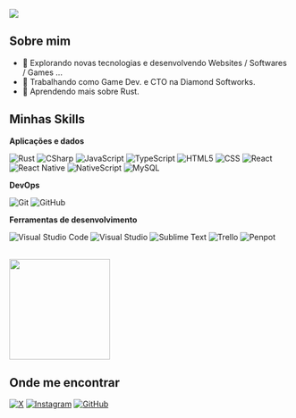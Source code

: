 ![](https://komarev.com/ghpvc/?username=Ramon-Relphi&color=006bed)

## Sobre mim

- 🤔 Explorando novas tecnologias e desenvolvendo Websites / Softwares / Games ...
- 💼 Trabalhando como Game Dev. e CTO na Diamond Softworks.
- 🌱 Aprendendo mais sobre Rust.

## Minhas Skills

**Aplicações e dados**

![Rust](https://img.shields.io/badge/-Rust-333333?style=flat&logo=rust&logoColor=FF7400)
![CSharp](https://img.shields.io/badge/-C%23-333333?style=flat&logo=CSharp&logoColor=BC00FF)
![JavaScript](https://img.shields.io/badge/-JavaScript-333333?style=flat&logo=javascript)
![TypeScript](https://img.shields.io/badge/-TypeScript-333333?style=flat&logo=TypeScript&logoColor=007396)
![HTML5](https://img.shields.io/badge/-HTML5-333333?style=flat&logo=HTML5)
![CSS](https://img.shields.io/badge/-CSS-333333?style=flat&logo=CSS3&logoColor=1572B6)
![React](https://img.shields.io/badge/-React-333333?style=flat&logo=react)
![React Native](https://img.shields.io/badge/-React%20Native-333333?style=flat&logo=react)
![NativeScript](https://img.shields.io/badge/-NativeScript-333333?style=flat&logo=nativescript)
![MySQL](https://img.shields.io/badge/-MySQL-333333?style=flat&logo=mysql)

**DevOps**

![Git](https://img.shields.io/badge/-Git-333333?style=flat&logo=git)
![GitHub](https://img.shields.io/badge/-GitHub-333333?style=flat&logo=github)

**Ferramentas de desenvolvimento**

![Visual Studio Code](https://img.shields.io/badge/-Visual%20Studio%20Code-333333?style=flat&logo=visual-studio-code&logoColor=007ACC)
![Visual Studio](https://img.shields.io/badge/-Visual%20Studio-333333?style=flat&logo=visual-studio&logoColor=BC00FF)
![Sublime Text](https://img.shields.io/badge/-Sublime%20Text-333333?style=flat&logo=sublime-text&logoColor=FFA200)
![Trello](https://img.shields.io/badge/-Trello-333333?style=flat&logo=trello&logoColor=2596be)
![Penpot](https://img.shields.io/badge/-Penpot-333333?style=flat&logo=penpot&logoColor=ffffff)

<br/>

<a href="https://github.com/Ramon-Relphi" title="Perfil do Iuri">
  <img height="180em" src="https://github-readme-stats.vercel.app/api?username=Ramon-Relphi&theme=dracula&show_icons=true" />
</a>

## Onde me encontrar

[![X](https://img.shields.io/badge/-Ramon%20Relphi-blue?style=flat-square&logo=x&logoColor=white&link=https://x.com/Ramon_Relphi)](https://x.com/Ramon_Relphi)
[![Instagram](https://img.shields.io/badge/-Ramon%20Maximoo-006bed?style=flat-square&logo=instagram&logoColor=white&link=https://instagram.com/ramon.maximoo)](https://instagram.com/ramon.maximoo)
[![GitHub](https://img.shields.io/github/followers/Ramon-Relphi?label=follow&style=social)](https://github.com/Ramon-Relphi)
